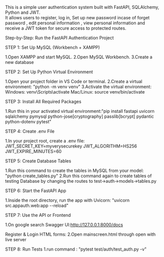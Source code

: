 This is a simple user authentication system built with FastAPI, SQLAlchemy, Python and JWT.  
It allows users to register, log in, Set up new password incase of forget password , edit personal information , view personal information and receive a JWT token for secure access to protected routes.

Step-by-Step: Run the FastAPI Authentication Project

STEP 1: Set Up MySQL (Workbench + XAMPP)

1.Open XAMPP and start MySQL.
2.Open MySQL Workbench.
3.Create a new database 

STEP 2: Set Up Python Virtual Environment

1.Open your project folder in VS Code or terminal.
2.Create a virtual environment: "python -m venv venv"
3.Activate the virtual environment:
Windows:
venv\Scripts\activate
Mac/Linux:
source venv/bin/activate

STEP 3: Install All Required Packages

1.Run this in your activated virtual environment:"pip install fastapi uvicorn sqlalchemy pymysql python-jose[cryptography] passlib[bcrypt] pydantic python-dotenv pytest"

STEP 4: Create .env File

1.In your project root, create a .env file:
JWT_SECRET_KEY=myverysecurekey
JWT_ALGORITHM=HS256
JWT_EXPIRE_MINUTES=60

STEP 5: Create Database Tables

1.Run this command to create the tables in MySQL from your model: "python create_tables.py"
2.Run this command again to create tables of testing Database by changing the routes to test->auth->models->tables.py

STEP 6: Start the FastAPI App

1.Inside the root directory, run the app with Uvicorn: "uvicorn src.appauth.web:app --reload"

STEP 7: Use the API or Frontend

1.On google search Swagger UI:http://127.0.0.1:8000/docs 

Register & Login HTML forms:
2.Open mainscreen.html through open with live server

STEP 8: Run Tests
1.run command : "pytest test/auth/test_auth.py -v"